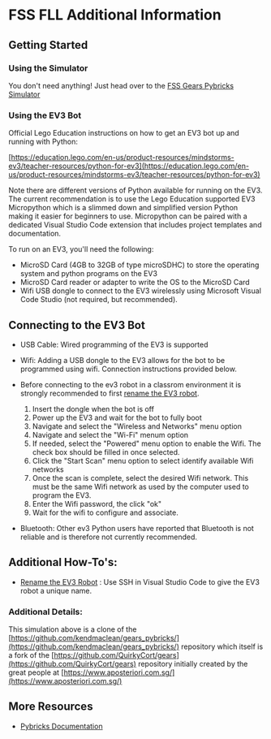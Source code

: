 # FSS FLL Additional Information

## Getting Started
### Using the Simulator
You don't need anything!  Just head over to the [FSS Gears Pybricks Simulator](https://fssfll.github.io/gears/public/)

### Using the EV3 Bot
Official Lego Education instructions on how to get an EV3 bot up and running with Python: 

[https://education.lego.com/en-us/product-resources/mindstorms-ev3/teacher-resources/python-for-ev3](https://education.lego.com/en-us/product-resources/mindstorms-ev3/teacher-resources/python-for-ev3)

Note there are different versions of Python available for running on the EV3.  The current recommendation is to use the Lego Education supported EV3 Micropython which is a slimmed down and simplified version Python making it easier for beginners to use.  Micropython can be paired with a dedicated Visual Studio Code extension that includes project templates and documentation.

To run on an EV3, you'll need the following:
- MicroSD Card (4GB to 32GB of type microSDHC) to store the operating system and python programs on the EV3
- MicroSD Card reader or adapter to write the OS to the MicroSD Card
- Wifi USB dongle to connect to the EV3 wirelessly using Microsoft Visual Code Studio (not required, but recommended).  
## Connecting to the EV3 Bot

- USB Cable: Wired programming of the EV3 is supported
- Wifi: Adding a USB dongle to the EV3 allows for the bot to be programmed using wifi.  Connection instructions provided below.
- Before connecting to the ev3 robot in a classrom environment it is strongly recommended to first [rename the EV3 robot](../rename/rename.md).
  1. Insert the dongle when the bot is off 
  2. Power up the EV3 and wait for the bot to fully boot
  3. Navigate and select the "Wireless and Networks" menu option
  4. Navigate and select the "Wi-Fi" menum option
  5. If needed, select the "Powered" menu option to enable the Wifi.  The check box should be filled in once selected.
  6. Click the "Start Scan" menu option to select identify available Wifi networks
  7. Once the scan is complete, select the desired Wifi network.  This must be the same Wifi network as used by the computer used to program the EV3.
  8. Enter the Wifi password, the click "ok"
  9. Wait for the wifi to configure and associate.

- Bluetooth: Other ev3 Python users have reported that Bluetooth is not reliable and is therefore not currently recommended.

## Additional How-To's:
- [Rename the EV3 Robot](../rename/rename.md) : Use SSH in Visual Studio Code to give the EV3 robot a unique name.

### Additional Details:
This simulation above is a clone of the [https://github.com/kendmaclean/gears_pybricks/](https://github.com/kendmaclean/gears_pybricks/) repository which itself is a fork of the [https://github.com/QuirkyCort/gears](https://github.com/QuirkyCort/gears) repository initially created by the great people at [https://www.aposteriori.com.sg/](https://www.aposteriori.com.sg/)
## More Resources
* [Pybricks Documentation](https://pybricks.com/ev3-micropython/index.html)
